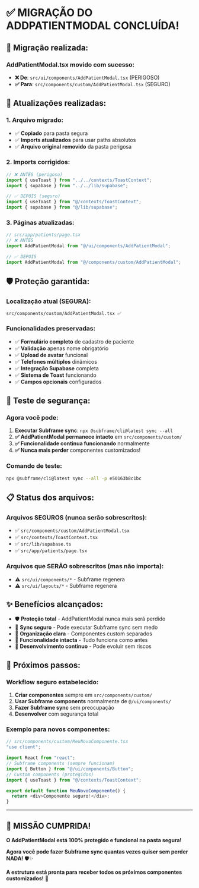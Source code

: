 # ✅ **MIGRAÇÃO DO ADDPATIENTMODAL CONCLUÍDA!**

## 🎯 **Migração realizada:**

### **AddPatientModal.tsx movido com sucesso:**
- **❌ De**: `src/ui/components/AddPatientModal.tsx` (PERIGOSO)
- **✅ Para**: `src/components/custom/AddPatientModal.tsx` (SEGURO)

## 🔧 **Atualizações realizadas:**

### **1. Arquivo migrado:**
- ✅ **Copiado** para pasta segura
- ✅ **Imports atualizados** para usar paths absolutos
- ✅ **Arquivo original removido** da pasta perigosa

### **2. Imports corrigidos:**
```typescript
// ❌ ANTES (perigoso)
import { useToast } from "../../contexts/ToastContext";
import { supabase } from "../../lib/supabase";

// ✅ DEPOIS (seguro)
import { useToast } from "@/contexts/ToastContext";
import { supabase } from "@/lib/supabase";
```

### **3. Páginas atualizadas:**
```typescript
// src/app/patients/page.tsx
// ❌ ANTES
import AddPatientModal from "@/ui/components/AddPatientModal";

// ✅ DEPOIS
import AddPatientModal from "@/components/custom/AddPatientModal";
```

## 🛡️ **Proteção garantida:**

### **Localização atual (SEGURA):**
```
src/components/custom/AddPatientModal.tsx ✅
```

### **Funcionalidades preservadas:**
- ✅ **Formulário completo** de cadastro de paciente
- ✅ **Validação** apenas nome obrigatório
- ✅ **Upload de avatar** funcional
- ✅ **Telefones múltiplos** dinâmicos
- ✅ **Integração Supabase** completa
- ✅ **Sistema de Toast** funcionando
- ✅ **Campos opcionais** configurados

## 🚀 **Teste de segurança:**

### **Agora você pode:**
1. **Executar Subframe sync**: `npx @subframe/cli@latest sync --all`
2. **✅ AddPatientModal permanece intacto** em `src/components/custom/`
3. **✅ Funcionalidade continua funcionando** normalmente
4. **✅ Nunca mais perder** componentes customizados!

### **Comando de teste:**
```bash
npx @subframe/cli@latest sync --all -p e50163b8c1bc
```

## 📋 **Status dos arquivos:**

### **Arquivos SEGUROS (nunca serão sobrescritos):**
- ✅ `src/components/custom/AddPatientModal.tsx`
- ✅ `src/contexts/ToastContext.tsx`
- ✅ `src/lib/supabase.ts`
- ✅ `src/app/patients/page.tsx`

### **Arquivos que SERÃO sobrescritos (mas não importa):**
- ⚠️ `src/ui/components/*` - Subframe regenera
- ⚠️ `src/ui/layouts/*` - Subframe regenera

## ✨ **Benefícios alcançados:**

- 🛡️ **Proteção total** - AddPatientModal nunca mais será perdido
- 🔄 **Sync seguro** - Pode executar Subframe sync sem medo
- 📁 **Organização clara** - Componentes custom separados
- 🎯 **Funcionalidade intacta** - Tudo funciona como antes
- 🚀 **Desenvolvimento contínuo** - Pode evoluir sem riscos

## 🎉 **Próximos passos:**

### **Workflow seguro estabelecido:**
1. **Criar componentes** sempre em `src/components/custom/`
2. **Usar Subframe components** normalmente de `@/ui/components/`
3. **Fazer Subframe sync** sem preocupação
4. **Desenvolver** com segurança total

### **Exemplo para novos componentes:**
```typescript
// src/components/custom/MeuNovoComponente.tsx
"use client";

import React from "react";
// Subframe components (sempre funcionam)
import { Button } from "@/ui/components/Button";
// Custom components (protegidos)
import { useToast } from "@/contexts/ToastContext";

export default function MeuNovoComponente() {
  return <div>Componente seguro!</div>;
}
```

---

## 🎯 **MISSÃO CUMPRIDA!**

**O AddPatientModal está 100% protegido e funcional na pasta segura!** 

**Agora você pode fazer Subframe sync quantas vezes quiser sem perder NADA!** 🛡️✨

**A estrutura está pronta para receber todos os próximos componentes customizados!** 🚀

